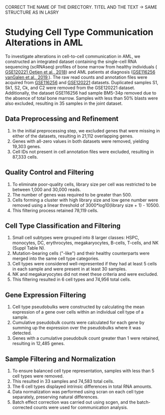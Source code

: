 CORRECT THE NAME OF THE DIRECTORY. 
TITEL AND THE TEXT -> SAME STRUCTURE AS IN LASRY
# Studying Cell Type Communication Alterations in AML

To investigate alterations in cell-to-cell communication in AML, we constructed an integrated dataset containing the single-cell RNA sequencing (scRNAseq) profiles of bone marrow from healthy individuals ( [GSE120221 Oetjen et al., 2018](https://doi.org/10.1172/jci.insight.124928)) and AML patients at diagnosis ([GSE116256 vanGalen et al., 2019](https://doi.org/10.1016/j.cell.2019.01.031),). The raw read counts and annotation files were acquired from [GSE116256](https://www.ncbi.nlm.nih.gov/geo/query/acc.cgi?acc=GSE116256) and [GSE120221](https://www.ncbi.nlm.nih.gov/geo/query/acc.cgi?acc=GSE120221) datasets. Duplicated samples S1, Sk1, S2, Ck, and C2 were removed from the GSE120221 dataset. Additionally, the dataset GSE116256 had sample BM5-34p removed due to the absence of total bone marrow. Samples with less than 50% blasts were also excluded, resulting in 35 samples in the joint dataset.

## Data Preprocessing and Refinement

1. In the initial preprocessing step, we excluded genes that were missing in either of the datasets, resulting in 21,112 overlapping genes.
2. Genes with all-zero values in both datasets were removed, yielding 19,303 genes.
3. Cell IDs not present in cell annotation files were excluded, resulting in 87,333 cells.

## Quality Control and Filtering

1. To eliminate poor-quality cells, library size per cell was restricted to be between 1,000 and 30,000 reads.
2. The number of genes was required to be greater than 500.
3. Cells forming a cluster with high library size and low gene number were removed using a linear threshold of 3000*log10(library size + 1) - 10500.
4. This filtering process retained 78,119 cells.

## Cell Type Classification and Filtering

1. Small cell subtypes were grouped into 8 larger classes: HSPC, monocytes, DC, erythrocytes, megakaryocytes, B-cells, T-cells, and NK (Suppl Table N).
2. Mutation-bearing cells ("-like") and their healthy counterparts were merged into the same cell type categories.
3. Cell types were considered well-represented if they had at least 5 cells in each sample and were present in at least 30 samples.
4. NK and megakaryocytes did not meet these criteria and were excluded.
5. This filtering resulted in 6 cell types and 74,956 total cells.

## Gene Expression Filtering

1. Cell type pseudobulks were constructed by calculating the mean expression of a gene over cells within an individual cell type of a sample.
2. Cumulative pseudobulk counts were calculated for each gene by summing up the expression over the pseudobulks where it was detected.
3. Genes with a cumulative pseudobulk count greater than 1 were retained, resulting in 12,485 genes.

## Sample Filtering and Normalization

1. To ensure balanced cell type representation, samples with less than 5 cell types were removed.
2. This resulted in 33 samples and 74,583 total cells.
3. The 6 cell types displayed intrinsic differences in total RNA amounts.
4. Data normalization was performed using scran on each cell type separately, preserving natural differences.
5. Batch effect correction was carried out using scgen, and the batch-corrected counts were used for communication analysis.
